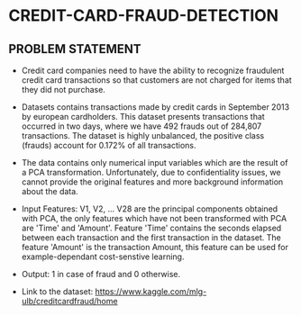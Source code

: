 # CREDIT-CARD-FRAUD-DETECTION


## PROBLEM STATEMENT

- Credit card companies need to have the ability to recognize fraudulent credit card transactions so that customers are not charged for items that they did not purchase.

- Datasets contains transactions made by credit cards in September 2013 by european cardholders. This dataset presents transactions that occurred in two days, where we have 492 frauds out of 284,807 transactions. The dataset is highly unbalanced, the positive class (frauds) account for 0.172% of all transactions.

- The data contains only numerical input variables which are the result of a PCA transformation. Unfortunately, due to confidentiality issues, we cannot provide the original features and more background information about the data. 

- Input Features: V1, V2, ... V28 are the principal components obtained with PCA, the only features which have not been transformed with PCA are 'Time' and 'Amount'. Feature 'Time' contains the seconds elapsed between each transaction and the first transaction in the dataset. The feature 'Amount' is the transaction Amount, this feature can be used for example-dependant cost-senstive learning. 

- Output: 1 in case of fraud and 0 otherwise.
- Link to the dataset: https://www.kaggle.com/mlg-ulb/creditcardfraud/home

